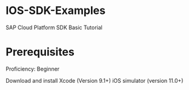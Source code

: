 # IOS-SDK-Examples
SAP Cloud Platform SDK Basic Tutorial 

# Prerequisites
Proficiency: Beginner

Download and install Xcode (Version 9.1+)
iOS simulator (version 11.0+) 


